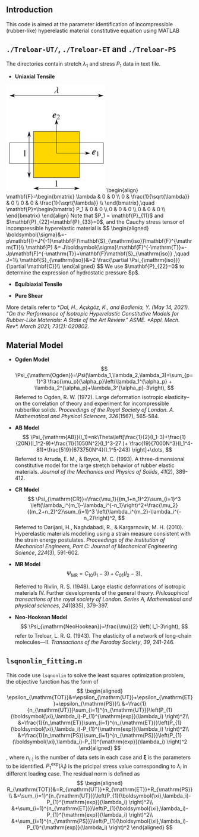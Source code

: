 ## Introduction

This code is aimed at the parameter identification of incompressible (rubber-like) hyperelastic material constitutive equation using MATLAB



## `./Treloar-UT/`, `./Treloar-ET`  and `./Treloar-PS`

The directories contain stretch $\lambda_1$ and stress $P_1$ data in text file.

- **Uniaxial Tensile**

<img src="./figures/UT-diagram.jpg" alt="UT-diagram" style="zoom:50%;" />
\begin{align}
\mathbf{F}=\begin{bmatrix}
\lambda & 0 & 0 \\
0 & \frac{1}{\sqrt{\lambda}} & 0 \\
0 & 0 & \frac{1}{\sqrt{\lambda}} \\
\end{bmatrix},\quad \mathbf{P}=\begin{bmatrix}
P_1 & 0 & 0 \\
0 & 0 & 0 \\
0 & 0 & 0 \\
\end{bmatrix}
\end{align}
Note that $P_1 = \mathbf{P}_{11}$ and $\mathbf{P}_{22}=\mathbf{P}_{33}=0$, and the Cauchy stress tensor of incompressible hyperelastic material is
$$
\begin{aligned}
\boldsymbol{\sigma}&=-p\mathbf{I}+J^{-1}\mathbf{F}\mathbf{S}_{\mathrm{iso}}\mathbf{F}^{\mathrm{T}}\\
\mathbf{P} &= J\boldsymbol{\sigma}\mathbf{F}^{-\mathrm{T}}=-Jp\mathbf{F}^{-\mathrm{T}}+\mathbf{F}\mathbf{S}_{\mathrm{iso}} ,\quad J=1\\
\mathbf{S}_{\mathrm{iso}}&=2 \frac{\partial \Psi_{\mathrm{iso}}}{\partial \mathbf{C}}\\
\end{aligned}
$$
We use $\mathbf{P}_{22}=0$ to determine the expression of hydrostatic pressure $p$.

- **Equibiaxial Tensile**

- **Pure Shear**

More details refer to **Dal, H., Açıkgöz, K., and Badienia, Y. (May 14, 2021). "On the Performance of Isotropic Hyperelastic Constitutive Models for Rubber-Like Materials: A State of the Art Review." ASME. \*Appl. Mech. Rev\*. March 2021; 73(2): 020802.*

## Material Model

- **Ogden Model**
  $$
  \Psi_{\mathrm{Ogden}}=\Psi(\lambda_1,\lambda_2,\lambda_3)=\sum_{p=1}^3 \frac{\mu_p}{\alpha_p}\left(\lambda_1^{\alpha_p} + \lambda_2^{\alpha_p}+\lambda_3^{\alpha_p}-3\right),
  $$
  Referred to Ogden, R. W. (1972). Large deformation isotropic elasticity–on the correlation of theory and experiment for incompressible rubberlike solids. *Proceedings of the Royal Society of London. A. Mathematical and Physical Sciences*, *326*(1567), 565-584.

- **AB Model**
  $$
  \Psi_{\mathrm{AB}}(I_1)=nk\Theta\left[\frac{1}{2}(I_1-3)+\frac{1}{20N}(I_1^2-9)+\frac{11}{1050N^2}(I_1^3-27 )+ \frac{19}{7000N^3}(I_1^4-81)+\frac{519}{673750N^4}(I_1^5-243) \right]+\dots,
  $$
  Referred to Arruda, E. M., & Boyce, M. C. (1993). A three-dimensional constitutive model for the large stretch behavior of rubber elastic materials. *Journal of the Mechanics and Physics of Solids*, *41*(2), 389-412.
  
- **CR Model**
  $$
  \Psi_{\mathrm{CR}}=\frac{\mu_1}{(m_1+n_1)^2}\sum_{i=1}^3 \left(\lambda_i^{m_1}-\lambda_i^{-n_1}\right)^2+\frac{\mu_2}{(m_2+n_2)^2}\sum_{i=1}^3 \left(\lambda_i^{m_2}-\lambda_i^{-n_2}\right)^2,
  $$
  Referred to Darijani, H., Naghdabadi, R., & Kargarnovin, M. H. (2010). Hyperelastic materials modelling using a strain measure consistent with the strain energy postulates. *Proceedings of the Institution of Mechanical Engineers, Part C: Journal of Mechanical Engineering Science*, *224*(3), 591-602.

- **MR Model**
  $$
  \Psi_{\mathrm{MR}}=C_{10}(I_1-3)+C_{01}(I_2-3),
  $$
  

  Referred to Rivlin, R. S. (1948). Large elastic deformations of isotropic materials IV. Further developments of the general theory. *Philosophical transactions of the royal society of London. Series A, Mathematical and physical sciences*, *241*(835), 379-397.

- **Neo-Hookean Model**
  $$
  \Psi_{\mathrm{NeoHookean}}=\frac{\mu}{2} \left( I_1-3\right),
  $$
  refer to Treloar, L. R. G. (1943). The elasticity of a network of long-chain molecules—II. *Transactions of the Faraday Society*, *39*, 241-246.

## `lsqnonlin_fitting.m`

This code use `lsqnonlin` to solve the least squares optimization problem, the objective function has the form of
$$
\begin{aligned}
\epsilon_{\mathrm{TOT}}&=\epsilon_{\mathrm{UT}}+\epsilon_{\mathrm{ET}}+\epsilon_{\mathrm{PS}}\\
&=\frac{1}{n_{\mathrm{UT}}}\sum_{i=1}^{n_{\mathrm{UT}}}\left(P_{1}(\boldsymbol{\xi},\lambda_i)-P_{1}^{\mathrm{exp}}(\lambda_i) \right)^2\\
&=\frac{1}{n_\mathrm{ET}}\sum_{i=1}^{n_{\mathrm{ET}}}\left(P_{1}(\boldsymbol{\xi},\lambda_i)-P_{1}^{\mathrm{exp}}(\lambda_i) \right)^2\\
&=\frac{1}{n_\mathrm{PS}}\sum_{i=1}^{n_{\mathrm{PS}}}\left(P_{1}(\boldsymbol{\xi},\lambda_i)-P_{1}^{\mathrm{exp}}(\lambda_i) \right)^2
\end{aligned}
$$
, where $n_{(\cdot)}$ is the number of data sets in each case and $\boldsymbol{\xi}$ is the parameters to be identified. $P_{1}^{\mathrm{exp}}(\lambda_i)$ is the pricipal stress value corresponding to $\lambda_i$ in different loading case. The residual norm is defined as
$$
\begin{aligned}
R_{\mathrm{TOT}}&=R_{\mathrm{UT}}+R_{\mathrm{ET}}+R_{\mathrm{PS}}\\
&=\sum_{i=1}^{n_{\mathrm{UT}}}\left(P_{1}(\boldsymbol{\xi},\lambda_i)-P_{1}^{\mathrm{exp}}(\lambda_i) \right)^2\\
&+\sum_{i=1}^{n_{\mathrm{ET}}}\left(P_{1}(\boldsymbol{\xi},\lambda_i)-P_{1}^{\mathrm{exp}}(\lambda_i) \right)^2\\
&+\sum_{i=1}^{n_{\mathrm{PS}}}\left(P_{1}(\boldsymbol{\xi},\lambda_i)-P_{1}^{\mathrm{exp}}(\lambda_i) \right)^2
\end{aligned}
$$
